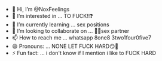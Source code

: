 - 👋 Hi, I’m @NoxFeelings
- 👀 I’m interested in ... TO FUCK‼️❓
- 🌱 I’m currently learning ... sex positions
- 💞️ I’m looking to collaborate on ... 🙎‍♀️sex partner
- 📫 How to reach me ... whatsapp 8one8 3two1four0five7
- 😄 Pronouns: ... NONE LET FUCK HARD😏🤭
- ⚡ Fun fact: ... i don't know if I mention i like to FUCK HARD

<!---
NoxFeelings/NoxFeelings a ✨ special don't

